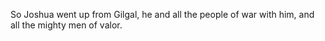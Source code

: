 So Joshua went up from Gilgal, he and all the people of war with him, and all the mighty men of valor.
